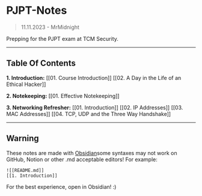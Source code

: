 # PJPT-Notes
>11.11.2023 - 
>MrMidnight

Prepping for the PJPT exam at TCM Security.

---
## Table Of Contents

**1. Introduction:**
[[01. Course Introduction]]
[[02. A Day in the Life of an Ethical Hacker]]

**2. Notekeeping:**
[[01. Effective Notekeeping]]

**3. Networking Refresher:**
[[01. Introduction]]
[[02. IP Addresses]]
[[03. MAC Addresses]]
[[04. TCP, UDP and the Three Way Handshake]]

---

## Warning
These notes are made with [Obsidian](https://obsidian.md)some syntaxes may not work on GitHub, Notion or other .md acceptable editors! For example:
```
![[README.md]]
[[1. Introduction]]
```
For the best experience, open in Obsidian! :)
